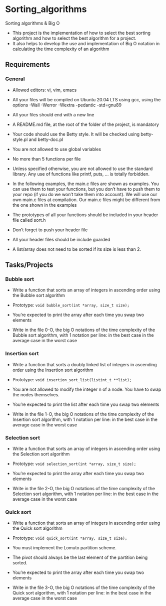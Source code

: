 # Sorting_algorithms
Sorting algorithms &amp; Big O 
- This project is the implementation of how to select the best sorting algorithm and how to select the best algorithm for a project.
- It also helps to develop the use and implementation of Big O notation in calculating the time complexity of an algorithm

## Requirements

### General

- Allowed editors: vi, vim, emacs

- All your files will be compiled on Ubuntu 20.04 LTS using gcc, using the options -Wall -Werror -Wextra -pedantic -std=gnu89

- All your files should end with a new line

- A README.md file, at the root of the folder of the project, is mandatory

- Your code should use the Betty style. It will be checked using betty-style.pl and betty-doc.pl

- You are not allowed to use global variables

- No more than 5 functions per file

- Unless specified otherwise, you are not allowed to use the standard library. Any use of functions like printf, puts, … is totally forbidden.

- In the following examples, the main.c files are shown as examples. You can use them to test your functions, but you don’t have to push them to your repo (if you do we won’t take them into account). We will use our own main.c files at compilation. Our main.c files might be different from the one shown in the examples

- The prototypes of all your functions should be included in your header file called sort.h

- Don’t forget to push your header file

- All your header files should be include guarded

- A list/array does not need to be sorted if its size is less than 2.


## Tasks/Projects

### Bubble sort

- Write a function that sorts an array of integers in ascending order using the Bubble sort algorithm

- Prototype: `void bubble_sort(int *array, size_t size);`
      
- You’re expected to print the array after each time you swap two elements
      
- Write in the file 0-O, the big O notations of the time complexity of the Bubble sort algorithm, with 1 notation per line:
  in the best case
  in the average case
  in the worst case

### Insertion sort

- Write a function that sorts a doubly linked list of integers in ascending order using the Insertion sort algorithm

- Prototype: `void insertion_sort_list(listint_t **list);`
      
- You are not allowed to modify the integer n of a node. You have to swap the nodes themselves.
      
- You’re expected to print the list after each time you swap two elements
      
- Write in the file 1-O, the big O notations of the time complexity of the Insertion sort algorithm, with 1 notation per line:
  in the best case
  in the average case
  in the worst case

### Selection sort

- Write a function that sorts an array of integers in ascending order using the Selection sort algorithm

- Prototype: `void selection_sort(int *array, size_t size);`
      
- You’re expected to print the array after each time you swap two elements
      
- Write in the file 2-O, the big O notations of the time complexity of the Selection sort algorithm, with 1 notation per line:
  in the best case
  in the average case
  in the worst case

### Quick sort

- Write a function that sorts an array of integers in ascending order using the Quick sort algorithm

- Prototype: `void quick_sort(int *array, size_t size);`
      
- You must implement the Lomuto partition scheme.
      
- The pivot should always be the last element of the partition being sorted.
      
- You’re expected to print the array after each time you swap two elements
      
- Write in the file 3-O, the big O notations of the time complexity of the Quick sort algorithm, with 1 notation per line:
  in the best case
  in the average case
  in the worst case
